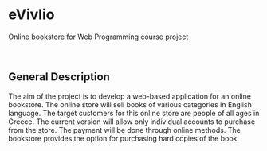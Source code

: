 # eVivlio
Online bookstore for Web Programming course project

<br>

## General Description
The aim of the project is to develop a web-based application for an online bookstore. The online store will sell books of various categories in English language. The target customers for this online store are people of all ages in Greece. The current version will allow only individual accounts to purchase from the store. The payment will be done through online methods. The bookstore provides the option for purchasing hard copies of the book.  
